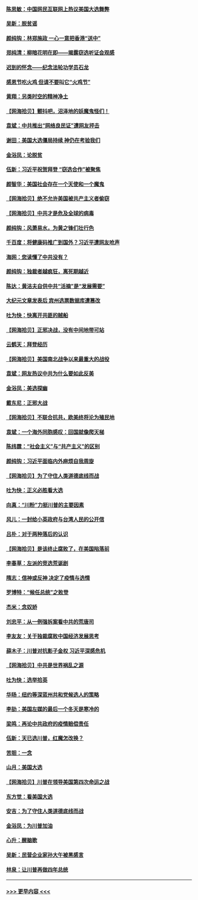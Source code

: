 #### [陈思敏：中国网民互联网上热议美国大选舞弊](../pages/nsc993/n12582845.md?t=11292002) 
#### [吴新：脱贫谣](../pages/nsc993/n12580839.md?t=11292002) 
#### [颜纯钩：林郑施政 一心一意把香港“送中”](../pages/nsc993/n12580805.md?t=11292002) 
#### [郑纯清：柳暗花明在即——揭露窃选听证会观感](../pages/nsc993/n12580795.md?t=11292002) 
#### [迟到的怀念——纪念法轮功学员石龙](../pages/nsc993/n12580245.md?t=11292002) 
#### [感恩节吃火鸡  但请不要叫它“火鸡节”](../pages/nsc993/n12580252.md?t=11292002) 
#### [黄翔：另类时空的精神净土](../pages/nsc993/n12578638.md?t=11292002) 
#### [【网海拾贝】颤抖吧，沼泽地的妖魔鬼怪们！](../pages/nsc993/n12578552.md?t=11292002) 
#### [袁斌：中共推出“网络良民证”遭网友抨击](../pages/nsc993/n12578511.md?t=11292002) 
#### [谢田：美国大选僵局持续 神仍在考验我们](../pages/nsc993/n12577432.md?t=11292002) 
#### [金浴凤：论脱贫](../pages/nsc993/n12576386.md?t=11292002) 
#### [伍新：习近平祝贺拜登 “窃选合作”被聚焦](../pages/nsc993/n12576358.md?t=11292002) 
#### [颜智华：美国社会存在一个天使和一个魔鬼](../pages/nsc993/n12574299.md?t=11292002) 
#### [【网海拾贝】绝不允许美国被共产主义者偷窃](../pages/nsc993/n12573396.md?t=11292002) 
#### [【网海拾贝】中共才是危及全球的病毒](../pages/nsc993/n12571204.md?t=11292002) 
#### [颜纯钩：风萧易水，为黄之锋们壮行色](../pages/nsc993/n12571487.md?t=11292002) 
#### [千百度：将健康码推广到国外？习近平遭网友呛声](../pages/nsc993/n12570808.md?t=11292002) 
#### [海网：您读懂了中共没有？](../pages/nsc993/n12570487.md?t=11292002) 
#### [颜纯钩：独裁者越疯狂，离死期越近](../pages/nsc993/n12569055.md?t=11292002) 
#### [陈达：黄洁夫自供中共“活摘”是“发展需要”](../pages/nsc993/n12568541.md?t=11292002) 
#### [大纪元文章发表后 宾州选票数据库遭篡改](../pages/nsc993/n12568105.md?t=11292002) 
#### [吐为快：快离开共匪的贼船](../pages/nsc993/n12568462.md?t=11292002) 
#### [【网海拾贝】正邪决战，没有中间地带可站](../pages/nsc993/n12568439.md?t=11292002) 
#### [云鹤天：拜登经历](../pages/nsc993/n12567294.md?t=11292002) 
#### [【网海拾贝】美国南北战争以来最重大的战役](../pages/nsc993/n12567247.md?t=11292002) 
#### [袁斌：网友热议中共为什么要如此反美](../pages/nsc993/n12567162.md?t=11292002) 
#### [金浴凤：美选探幽](../pages/nsc993/n12567147.md?t=11292002) 
#### [戴东尼：正邪大战](../pages/nsc993/n12567033.md?t=11292002) 
#### [【网海拾贝】不联合抗共，欧美终将沦为殖民地](../pages/nsc993/n12565068.md?t=11292002) 
#### [袁斌：一个海外同胞感叹：回国就像爬天梯](../pages/nsc993/n12564986.md?t=11292002) 
#### [陈纬霆：“社会主义”与“共产主义”的区别](../pages/nsc993/n12562417.md?t=11292002) 
#### [颜纯钩：习近平面临内外麻烦自我周旋](../pages/nsc993/n12563356.md?t=11292002) 
#### [【网海拾贝】为了守住人类道德底线而战](../pages/nsc993/n12562542.md?t=11292002) 
#### [吐为快：正义必胜看大选](../pages/nsc993/n12561967.md?t=11292002) 
#### [向真：“川粉”力挺川普的主要因素](../pages/nsc993/n12560774.md?t=11292002) 
#### [风儿：一封给小英政府与台湾人民的公开信](../pages/nsc993/n12560581.md?t=11292002) 
#### [吕朴：对于两种落后的认识](../pages/nsc993/n12560492.md?t=11292002) 
#### [【网海拾贝】是该终止腐败了，在美国陷落前](../pages/nsc993/n12559936.md?t=11292002) 
#### [李春草：左派的竞选荒诞剧](../pages/nsc993/n12558380.md?t=11292002) 
#### [隋志：信神或反神 决定了疫情与选情](../pages/nsc993/n12558255.md?t=11292002) 
#### [罗博特：“候任总统”之败登](../pages/nsc993/n12558189.md?t=11292002) 
#### [杰米：念奴娇](../pages/nsc993/n12558174.md?t=11292002) 
#### [刘忠平：从一例强拆案看中共的荒唐司](../pages/nsc993/n12558036.md?t=11292002) 
#### [李友友：关于独裁腐败中国经济发展思考](../pages/nsc993/n12558004.md?t=11292002) 
#### [薛木子：川普对抗影子金权 习近平深感危机](../pages/nsc993/n12557342.md?t=11292002) 
#### [【网海拾贝】中共是世界祸乱之源](../pages/nsc993/n12555353.md?t=11292002) 
#### [吐为快：选举拾英](../pages/nsc993/n12555041.md?t=11292002) 
#### [华旸：纽约等深蓝州共和党候选人的策略](../pages/nsc993/n12554309.md?t=11292002) 
#### [李劼：美国左媒的最后一个冬天是寒冷的](../pages/nsc993/n12552947.md?t=11292002) 
#### [梁鸣：再论中共政府的疫情赔偿责任](../pages/nsc993/n12553012.md?t=11292002) 
#### [伍新：天已选川普，红魔怎改换？](../pages/nsc993/n12552970.md?t=11292002) 
#### [苦胆：一念](../pages/nsc993/n12552957.md?t=11292002) 
#### [山月：美国大选](../pages/nsc993/n12552446.md?t=11292002) 
#### [【网海拾贝】川普在领导美国第四次命运之战](../pages/nsc993/n12551973.md?t=11292002) 
#### [东方觉：看美国大选](../pages/nsc993/n12551647.md?t=11292002) 
#### [安吉：为了守住人类道德底线而战](../pages/nsc993/n12551111.md?t=11292002) 
#### [金浴凤：为川普加油](../pages/nsc993/n12551085.md?t=11292002) 
#### [心升：醒脑歌](../pages/nsc993/n12550984.md?t=11292002) 
#### [吴新：民营企业家孙大午被黑感言](../pages/nsc993/n12550656.md?t=11292002) 
#### [林泉：让川普再做四年总统](../pages/nsc993/n12550640.md?t=11292002) 

----
#### [ >>> 更早内容 <<< ](../indexes/nsc993-earlier.md)
